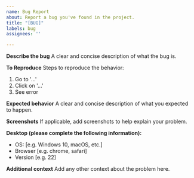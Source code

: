```yaml
---
name: Bug Report
about: Report a bug you've found in the project.
title: "[BUG]"
labels: bug
assignees: ''

---
```


**Describe the bug**
A clear and concise description of what the bug is.

**To Reproduce**
Steps to reproduce the behavior:
1. Go to '...'
2. Click on '...'
3. See error

**Expected behavior**
A clear and concise description of what you expected to happen.

**Screenshots**
If applicable, add screenshots to help explain your problem.

**Desktop (please complete the following information):**
- OS: [e.g. Windows 10, macOS, etc.]
- Browser [e.g. chrome, safari]
- Version [e.g. 22]

**Additional context**
Add any other context about the problem here.
